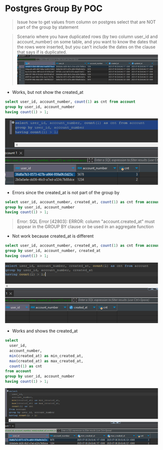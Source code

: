 # Postgres Group By POC

> Issue how to get values from column on postgres select that are NOT part of the group by statement

> Scenario where you have duplicated rows (by two column user_id and account_number) on some table, and you want to know the dates that the rows were inserted, but you can't include the dates on the clause that says if is duplicated.
![data](https://github.com/gabrielSpassos/docker-studies/blob/master/postgres-groupby-poc/resources/duplicated-values.png)

* Works, but not show the created_at
```sql
select user_id, account_number, count(1) as cnt from account
group by user_id, account_number
having count(1) > 1;
```
![group-by-query.png](https://github.com/gabrielSpassos/docker-studies/blob/master/postgres-groupby-poc/resources/group-by-query.png)

* Errors since the created_at is not part of the group by
```sql
select user_id, account_number, created_at, count(1) as cnt from account
group by user_id, account_number
having count(1) > 1;
```
> Error: SQL Error [42803]: ERROR: column "account.created_at" must appear in the GROUP BY clause or be used in an aggregate function

* Not work because created_at is different
```sql
select user_id, account_number, created_at, count(1) as cnt from account
group by user_id, account_number, created_at
having count(1) > 1;
```
![group-by-query-with-date](https://github.com/gabrielSpassos/docker-studies/blob/master/postgres-groupby-poc/resources/group-by-query-with-date.png)

* Works and shows the created_at
```sql
select 
  user_id, 
  account_number, 
  min(created_at) as min_created_at, 
  max(created_at) as max_created_at, 
  count(1) as cnt
from account
group by user_id, account_number
having count(1) > 1;
```
![final-result](https://github.com/gabrielSpassos/docker-studies/blob/master/postgres-groupby-poc/resources/final-result.png)
